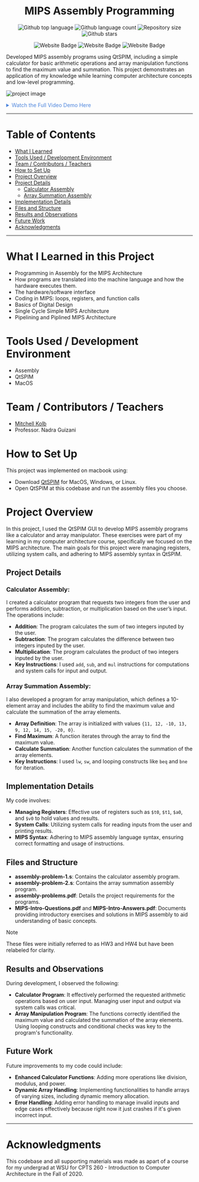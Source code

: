 


<h1 align="center">MIPS Assembly Programming</h1>

<p align="center">
  <img alt="Github top language" src="https://img.shields.io/github/languages/top/mitchellkolb/mips-assembly-programming?color=007AAC">

  <img alt="Github language count" src="https://img.shields.io/github/languages/count/mitchellkolb/mips-assembly-programming?color=007AAC">

  <img alt="Repository size" src="https://img.shields.io/github/repo-size/mitchellkolb/mips-assembly-programming?color=007AAC">

  <img alt="Github stars" src="https://img.shields.io/github/stars/mitchellkolb/mips-assembly-programming?color=007AAC" />
</p>

<p align="center">
<img
    src="https://img.shields.io/badge/Assembly-007AAC?style=for-the-badge&logo=assemblyscript&logoColor=white"
    alt="Website Badge" />
<img
    src="https://img.shields.io/badge/QtSPIM-1E1A5C?style=for-the-badge&logo=qt&logoColor=white"
    alt="Website Badge" />
<img
    src="https://img.shields.io/badge/MacOS-000000?style=for-the-badge&logo=apple&logoColor=white"
    alt="Website Badge" />
</p>

Developed MIPS assembly programs using QtSPIM, including a simple calculator for basic arithmetic operations and array manipulation functions to find the maximum value and summation. This project demonstrates an application of my knowledge while learning computer architecture concepts and low-level programming.

![project image](resources/image1.png)

<details>
<summary style="color:#5087dd">Watch the Full Video Demo Here</summary>

[![Full Video Demo Here](https://img.youtube.com/vi/VidKEY/0.jpg)](https://www.youtube.com/watch?v=VidKEY)

</details>

---


# Table of Contents
- [What I Learned](#what-i-learned-in-this-project)
- [Tools Used / Development Environment](#tools-used--development-environment)
- [Team / Contributors / Teachers](#team--contributors--teachers)
- [How to Set Up](#how-to-set-up)
- [Project Overview](#project-overview)
- [Project Details](#project-details)
  - [Calculator Assembly](#calculator-assembly)
  - [Array Summation Assembly](#array-summation-assembly)
- [Implementation Details](#implementation-details)
- [Files and Structure](#files-and-structure)
- [Results and Observations](#results-and-observations)
- [Future Work](#future-work)
- [Acknowledgments](#acknowledgments)

---

# What I Learned in this Project
- Programming in Assembly for the MIPS Architecture
- How programs are translated into the machine language and how the hardware executes them.
- The hardware/software interface
- Coding in MIPS: loops, registers, and function calls
- Basics of Digital Design
- Single Cycle Simple MIPS Architecture
- Pipelining and Piplined MIPS Architecture



# Tools Used / Development Environment
- Assembly
- QtSPIM
- MacOS





# Team / Contributors / Teachers
- [Mitchell Kolb](https://github.com/mitchellkolb)
- Professor. Nadra Guizani





# How to Set Up
This project was implemented on macbook using:
- Download [QtSPIM](https://spimsimulator.sourceforge.net/) for MacOS, Windows, or Linux.
- Open QtSPIM at this codebase and run the assembly files you choose.


# Project Overview
In this project, I used the QtSPIM GUI to develop MIPS assembly programs like a calculator and array manipulator. These exercises were part of my learning in my computer architecture course, specifically we focused on the MIPS architecture. The main goals for this project were managing registers, utilizing system calls, and adhering to MIPS assembly syntax in QtSPIM.

## Project Details

### Calculator Assembly:
I created a calculator program that requests two integers from the user and performs addition, subtraction, or multiplication based on the user’s input. The operations include:
- **Addition**: The program calculates the sum of two integers inputed by the user.
- **Subtraction**: The program calculates the difference between two integers inputed by the user.
- **Multiplication**: The program calculates the product of two integers inputed by the user.
- **Key Instructions**: I used `add`, `sub`, and `mul` instructions for computations and system calls for input and output.

### Array Summation Assembly:
I also developed a program for array manipulation, which defines a 10-element array and includes the ability to find the maximum value and calculate the summation of the array elements.
- **Array Definition**: The array is initialized with values `{11, 12, -10, 13, 9, 12, 14, 15, -20, 0}`.
- **Find Maximum**: A function iterates through the array to find the maximum value.
- **Calculate Summation**: Another function calculates the summation of the array elements.
- **Key Instructions**: I used `lw`, `sw`, and looping constructs like `beq` and `bne` for iteration.

## Implementation Details
My code involves:
- **Managing Registers**: Effective use of registers such as `$t0`, `$t1`, `$a0`, and `$v0` to hold values and results.
- **System Calls**: Utilizing system calls for reading inputs from the user and printing results.
- **MIPS Syntax**: Adhering to MIPS assembly language syntax, ensuring correct formatting and usage of instructions.

## Files and Structure
- **assembly-problem-1.s**: Contains the calculator assembly program.
- **assembly-problem-2.s**: Contains the array summation assembly program.
- **assembly-problems.pdf**: Details the project requirements for the programs.
- **MIPS-Intro-Questions.pdf** and **MIPS-Intro-Answers.pdf**: Documents providing introductory exercises and solutions in MIPS assembly to aid understanding of basic concepts.

> [!NOTE]
> These files were initially referred to as HW3 and HW4 but have been relabeled for clarity.

## Results and Observations
During development, I observed the following:
- **Calculator Program**: It effectively performed the requested arithmetic operations based on user input. Managing user input and output via system calls was critical.
- **Array Manipulation Program**: The functions correctly identified the maximum value and calculated the summation of the array elements. Using looping constructs and conditional checks was key to the program's functionality.

## Future Work
Future improvements to my code could include:
- **Enhanced Calculator Functions**: Adding more operations like division, modulus, and power.
- **Dynamic Array Handling**: Implementing functionalities to handle arrays of varying sizes, including dynamic memory allocation.
- **Error Handling**: Adding error handling to manage invalid inputs and edge cases effectively because right now it just crashes if it's given incorrect input.



--- 
# Acknowledgments
This codebase and all supporting materials was made as apart of a course for my undergrad at WSU for CPTS 260 - Introduction to Computer Architecture in the Fall of 2020.
